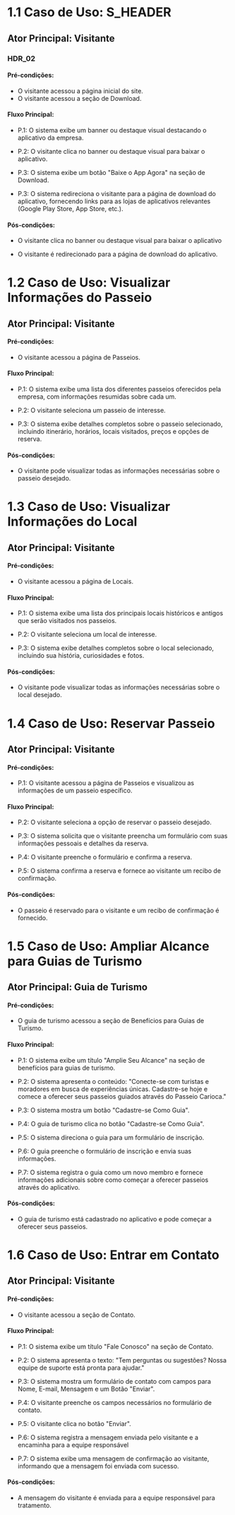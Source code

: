 # 1.1 Caso de Uso: S_HEADER

## Ator Principal: Visitante

### HDR_02

#### Pré-condições:

- O visitante acessou a página inicial do site.
- O visitante acessou a seção de Download.


#### Fluxo Principal:

- P.1:  O sistema exibe um banner ou destaque visual destacando o aplicativo da empresa.

- P.2: O visitante clica no banner ou destaque visual  para baixar o aplicativo.

- P.3: O sistema exibe um botão "Baixe o App Agora" na seção de Download.

- P.3: O sistema redireciona o visitante para a página de download do aplicativo, fornecendo links para as lojas de aplicativos relevantes (Google Play Store, App Store, etc.).

#### Pós-condições:

- O visitante clica no banner ou destaque visual para baixar o aplicativo

- O visitante é redirecionado para a página de download do aplicativo.


# 1.2 Caso de Uso: Visualizar Informações do Passeio

## Ator Principal: Visitante

#### Pré-condições:

- O visitante acessou a página de Passeios.

#### Fluxo Principal:

- P.1: O sistema exibe uma lista dos diferentes passeios oferecidos pela empresa, com
 informações resumidas sobre cada um.

- P.2: O visitante seleciona um passeio de interesse.

- P.3: O sistema exibe detalhes completos sobre o passeio selecionado, incluindo itinerário,
 horários, locais visitados, preços e opções de reserva.

#### Pós-condições:


- O visitante pode visualizar todas as informações necessárias sobre o passeio desejado.

# 1.3 Caso de Uso: Visualizar Informações do Local

## Ator Principal: Visitante

#### Pré-condições:

- O visitante acessou a página de Locais.

#### Fluxo Principal:

- P.1: O sistema exibe uma lista dos principais locais históricos e antigos que serão visitados nos passeios.

- P.2: O visitante seleciona um local de interesse.

- P.3: O sistema exibe detalhes completos sobre o local selecionado, incluindo sua história, curiosidades e fotos.

#### Pós-condições:

- O visitante pode visualizar todas as informações necessárias sobre o local desejado.

# 1.4 Caso de Uso: Reservar Passeio

## Ator Principal: Visitante

#### Pré-condições:

- P.1: O visitante acessou a página de Passeios e visualizou as informações de um passeio específico.

#### Fluxo Principal:

- P.2: O visitante seleciona a opção de reservar o passeio desejado.
 
- P.3: O sistema solicita que o visitante preencha um formulário com suas informações pessoais e detalhes da reserva.

- P.4: O visitante preenche o formulário e confirma a reserva.

- P.5: O sistema confirma a reserva e fornece ao visitante um recibo de confirmação.

#### Pós-condições:

- O passeio é reservado para o visitante e um recibo de confirmação é fornecido.

# 1.5 Caso de Uso: Ampliar Alcance para Guias de Turismo

## Ator Principal: Guia de Turismo

#### Pré-condições:

- O guia de turismo acessou a seção de Benefícios para Guias de Turismo.

#### Fluxo Principal:

- P.1: O sistema exibe um título "Amplie Seu Alcance" na seção de benefícios para guias de turismo.

- P.2: O sistema apresenta o conteúdo: "Conecte-se com turistas e moradores em busca de experiências únicas. Cadastre-se hoje e comece a oferecer seus passeios guiados através do Passeio Carioca."

- P.3: O sistema mostra um botão "Cadastre-se Como Guia".

- P.4: O guia de turismo clica no botão "Cadastre-se Como Guia".

- P.5: O sistema direciona o guia para um formulário de inscrição.

- P.6: O guia preenche o formulário de inscrição e envia suas informações.

- P.7: O sistema registra o guia como um novo membro e fornece informações adicionais sobre como começar a oferecer passeios através do aplicativo.

#### Pós-condições:

- O guia de turismo está cadastrado no aplicativo e pode começar a oferecer seus passeios.


# 1.6 Caso de Uso: Entrar em Contato

## Ator Principal: Visitante

#### Pré-condições:

- O visitante acessou a seção de Contato.

#### Fluxo Principal:

- P.1: O sistema exibe um título "Fale Conosco" na seção de Contato.

- P.2: O sistema apresenta o texto: "Tem perguntas ou sugestões? Nossa equipe de suporte está pronta para ajudar."

- P.3: O sistema mostra um formulário de contato com campos para Nome, E-mail, Mensagem e um Botão "Enviar".

- P.4: O visitante preenche os campos necessários no formulário de contato.

- P.5: O visitante clica no botão "Enviar".

- P.6: O sistema registra a mensagem enviada pelo visitante e a encaminha para a equipe responsável
- P.7: O sistema exibe uma mensagem de confirmação ao visitante, informando que a mensagem foi enviada com sucesso.

#### Pós-condições:

- A mensagem do visitante é enviada para a equipe responsável para tratamento.

